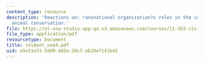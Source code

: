 ```yaml
---
content_type: resource
description: 'Reactions on: ransnational organization?s roles in the international
  animal conservation.'
file: https://ol-ocw-studio-app-qa.s3.amazonaws.com/courses/11-363-civil-society-and-the-environment-spring-2005/e5e31e315dd0d85e20cfeb29ef141b43_student_one4.pdf
file_type: application/pdf
resourcetype: Document
title: student_one4.pdf
uid: e5e31e31-5dd0-d85e-20cf-eb29ef141b43
---
```


